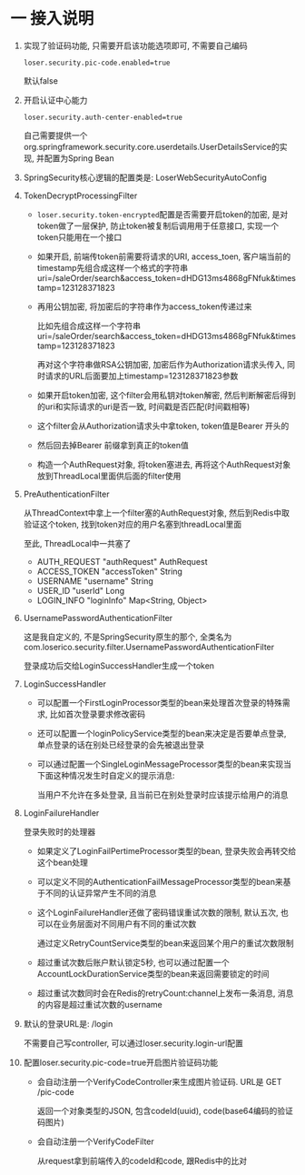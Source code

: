 # 一 接入说明

1. 实现了验证码功能, 只需要开启该功能选项即可, 不需要自己编码

   ```properties
   loser.security.pic-code.enabled=true
   ```

   默认false

1. 开启认证中心能力

   ```properties
   loser.security.auth-center-enabled=true
   ```

   自己需要提供一个org.springframework.security.core.userdetails.UserDetailsService的实现, 并配置为Spring Bean

2. SpringSecurity核心逻辑的配置类是: LoserWebSecurityAutoConfig

3. TokenDecryptProcessingFilter 

   * `loser.security.token-encrypted`配置是否需要开启token的加密, 是对token做了一层保护, 防止token被复制后调用用于任意接口, 实现一个token只能用在一个接口

   * 如果开启, 前端传token前需要将请求的URI, access_toen, 客户端当前的timestamp先组合成这样一个格式的字符串 uri=/saleOrder/search&access_token=dHDG13ms4868gFNfuk&timestamp=123128371823

   * 再用公钥加密, 将加密后的字符串作为access_token传递过来

     比如先组合成这样一个字符串 uri=/saleOrder/search&access_token=dHDG13ms4868gFNfuk&timestamp=123128371823

     再对这个字符串做RSA公钥加密, 加密后作为Authorization请求头传入, 同时请求的URL后面要加上timestamp=123128371823参数

   * 如果开启token加密, 这个filter会用私钥对token解密, 然后判断解密后得到的uri和实际请求的uri是否一致, 时间戳是否匹配(时间戳相等)

   * 这个filter会从Authorization请求头中拿token, token值是Bearer 开头的
   * 然后回去掉Bearer 前缀拿到真正的token值
   * 构造一个AuthRequest对象, 将token塞进去, 再将这个AuthRequest对象放到ThreadLocal里面供后面的filter使用

4. PreAuthenticationFilter

   从ThreadContext中拿上一个filter塞的AuthRequest对象, 然后到Redis中取验证这个token, 找到token对应的用户名塞到threadLocal里面

   至此, ThreadLocal中一共塞了

   * AUTH_REQUEST  "authRequest" AuthRequest
   * ACCESS_TOKEN  "accessToken" String
   * USERNAME      "username"    String
   * USER_ID       "userId"      Long
   * LOGIN_INFO    "loginInfo"   Map<String, Object>

5. UsernamePasswordAuthenticationFilter

   这是我自定义的, 不是SpringSecurity原生的那个, 全类名为com.loserico.security.filter.UsernamePasswordAuthenticationFilter

   登录成功后交给LoginSuccessHandler生成一个token

6. LoginSuccessHandler

   * 可以配置一个FirstLoginProcessor类型的bean来处理首次登录的特殊需求, 比如首次登录要求修改密码

   * 还可以配置一个loginPolicyService类型的bean来决定是否要单点登录, 单点登录的话在别处已经登录的会先被退出登录

   * 可以通过配置一个SingleLoginMessageProcessor类型的bean来实现当下面这种情况发生时自定义的提示消息:

     当用户不允许在多处登录, 且当前已在别处登录时应该提示给用户的消息

7. LoginFailureHandler

   登录失败时的处理器

   * 如果定义了LoginFailPertimeProcessor类型的bean, 登录失败会再转交给这个bean处理

   * 可以定义不同的AuthenticationFailMessageProcessor类型的bean来基于不同的认证异常产生不同的消息

   * 这个LoginFailureHandler还做了密码错误重试次数的限制, 默认五次, 也可以在业务层面对不同用户有不同的重试次数

     通过定义RetryCountService类型的bean来返回某个用户的重试次数限制

   * 超过重试次数后账户默认锁定5秒, 也可以通过配置一个AccountLockDurationService类型的bean来返回需要锁定的时间

   * 超过重试次数同时会在Redis的retryCount:channel上发布一条消息, 消息的内容是超过重试次数的username

8. 默认的登录URL是: /login

   不需要自己写controller, 可以通过loser.security.login-url配置

9. 配置loser.security.pic-code=true开启图片验证码功能

   * 会自动注册一个VerifyCodeController来生成图片验证码. URL是 GET /pic-code

     返回一个对象类型的JSON, 包含codeId(uuid), code(base64编码的验证码图片)

   * 会自动注册一个VerifyCodeFilter

     从request拿到前端传入的codeId和code, 跟Redis中的比对